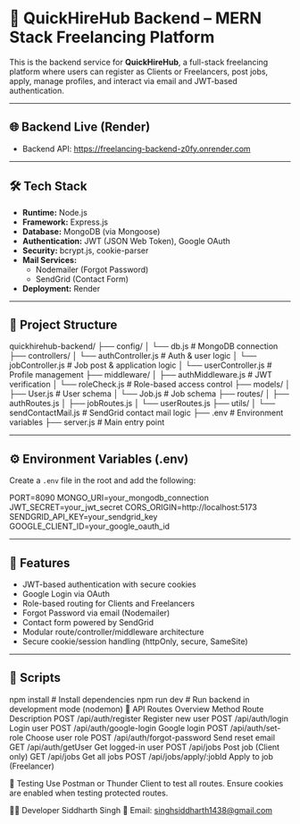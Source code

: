 # 🚀 QuickHireHub Backend – MERN Stack Freelancing Platform

This is the backend service for **QuickHireHub**, a full-stack freelancing platform where users can register as Clients or Freelancers, post jobs, apply, manage profiles, and interact via email and JWT-based authentication.

---

## 🌐 Backend Live (Render)
- Backend API: https://freelancing-backend-z0fy.onrender.com

---

## 🛠 Tech Stack

- **Runtime:** Node.js
- **Framework:** Express.js
- **Database:** MongoDB (via Mongoose)
- **Authentication:** JWT (JSON Web Token), Google OAuth
- **Security:** bcrypt.js, cookie-parser
- **Mail Services:** 
  - Nodemailer (Forgot Password)
  - SendGrid (Contact Form)
- **Deployment:** Render

---

## 📁 Project Structure

quickhirehub-backend/
├── config/
│ └── db.js # MongoDB connection
├── controllers/
│ └── authController.js # Auth & user logic
│ └── jobController.js # Job post & application logic
│ └── userController.js # Profile management
├── middleware/
│ ├── authMiddleware.js # JWT verification
│ └── roleCheck.js # Role-based access control
├── models/
│ ├── User.js # User schema
│ └── Job.js # Job schema
├── routes/
│ ├── authRoutes.js
│ ├── jobRoutes.js
│ └── userRoutes.js
├── utils/
│ └── sendContactMail.js # SendGrid contact mail logic
├── .env # Environment variables
├── server.js # Main entry point

---

## ⚙️ Environment Variables (.env)

Create a `.env` file in the root and add the following:

PORT=8090
MONGO_URI=your_mongodb_connection
JWT_SECRET=your_jwt_secret
CORS_ORIGIN=http://localhost:5173
SENDGRID_API_KEY=your_sendgrid_key
GOOGLE_CLIENT_ID=your_google_oauth_id

---

## 🔐 Features

- JWT-based authentication with secure cookies
- Google Login via OAuth
- Role-based routing for Clients and Freelancers
- Forgot Password via email (Nodemailer)
- Contact form powered by SendGrid
- Modular route/controller/middleware architecture
- Secure cookie/session handling (httpOnly, secure, SameSite)

---

## 🚀 Scripts

npm install      # Install dependencies
npm run dev      # Run backend in development mode (nodemon)
🤝 API Routes Overview
Method	Route	Description
POST	/api/auth/register	Register new user
POST	/api/auth/login	Login user
POST	/api/auth/google-login	Google login
POST	/api/auth/set-role	Choose user role
POST	/api/auth/forgot-password	Send reset email
GET	/api/auth/getUser	Get logged-in user
POST	/api/jobs	Post job (Client only)
GET	/api/jobs	Get all jobs
POST	/api/jobs/apply/:jobId	Apply to job (Freelancer)

🧪 Testing
Use Postman or Thunder Client to test all routes. Ensure cookies are enabled when testing protected routes.

👨‍💻 Developer
Siddharth Singh
📧 Email: singhsiddharth1438@gmail.com
